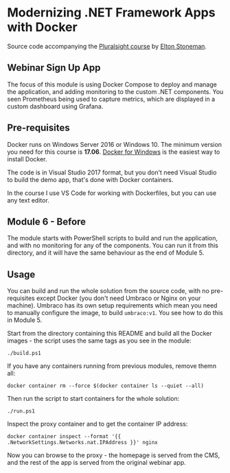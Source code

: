 # Modernizing .NET Framework Apps with Docker

Source code accompanying the [Pluralsight course](https://www.pluralsight.com/courses/modernizing-dotnet-framework-apps-docker) by [Elton Stoneman](https://www.pluralsight.com/authors/elton-stoneman).

## Webinar Sign Up App

The focus of this module is using Docker Compose to deploy and manage the application, and adding monitoring to the custom .NET components. You seen Prometheus being used to capture metrics, which are displayed in a custom dashboard using Grafana.

## Pre-requisites

Docker runs on Windows Server 2016 or Windows 10. The minimum version you need for this course is **17.06**. [Docker for Windows](https://www.docker.com/docker-windows) is the easiest way to install Docker.

The code is in Visual Studio 2017 format, but you don't need Visual Studio to build the demo app, that's done with Docker containers.

In the course I use VS Code for working with Dockerfiles, but you can use any text editor.

## Module 6 - Before 

The module starts with PowerShell scripts to build and run the application, and with no monitoring for any of the components. You can run it from this directory, and it will have the same behaviour as the end of Module 5. 

## Usage

You can build and run the whole solution from the source code, with no pre-requisites except Docker (you don't need Umbraco or Nginx on your machine). Umbraco has its own setup requirements which mean you need to manually configure the image, to build `umbraco:v1`. You see how to do this in Module 5.

Start from the directory containing this README and build all the Docker images - the script uses the same tags as you see in the module:

```
./build.ps1
```

If you have any containers running from previous modules, remove themn all:

```
docker container rm --force $(docker container ls --quiet --all)
```

Then run the script to start containers for the whole solution:

```
./run.ps1
```

Inspect the proxy container and to get the container IP address:

```
docker container inspect --format '{{ .NetworkSettings.Networks.nat.IPAddress }}' nginx
```

Now you can browse to the proxy - the homepage is served from the CMS, and the rest of the app is served from the original webinar app.